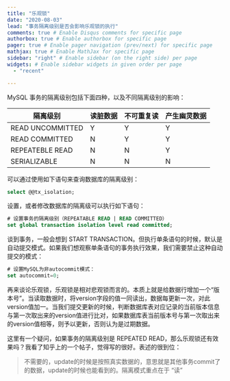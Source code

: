 ```yaml
---
title: "乐观锁"
date: "2020-08-03"
lead: "事务隔离级别是否会影响乐观锁的执行"
comments: true # Enable Disqus comments for specific page
authorbox: true # Enable authorbox for specific page
pager: true # Enable pager navigation (prev/next) for specific page
mathjax: true # Enable MathJax for specific page
sidebar: "right" # Enable sidebar (on the right side) per page
widgets: # Enable sidebar widgets in given order per page
  - "recent"

---
```




MySQL 事务的隔离级别包括下面四种，以及不同隔离级别的影响：

| 隔离级别         | 读脏数据 | 不可重复读 | 产生幽灵数据 |
| ---------------- | -------- | ---------- | ------------ |
| READ UNCOMMITTED | Y        | Y          | Y            |
| READ COMMITTED   | N        | Y          | Y            |
| REPEATEBLE READ  | N        | N          | Y            |
| SERIALIZABLE     | N        | N          | N            |



可以通过使用如下语句来查询数据库的隔离级别：

```sql
select @@tx_isolation;
```



设置，或者修改数据库的隔离级可以执行如下语句：

```sql
# 设置事务的隔离级别（REPEATABLE READ | READ COMMITTED）
set global transaction isolation level read committed;
```



谈到事务，一般会想到 START TRANSACTION。但执行单条语句的时候，默认是自动提交模式。如果我们想观察单条语句的事务执行效果，我们需要禁止这种自动提交的模式：

```sql
# 设置MySQL为非autocommit模式：
set autocommit=0;
```



再来谈论乐观锁，乐观锁是相对悲观锁而言的。本质上就是给数据行增加一个“版本号”。当读取数据时，将version字段的值一同读出，数据每更新一次，对此version值加一。当我们提交更新的时候，判断数据库表对应记录的当前版本信息与第一次取出来的version值进行比对，如果数据库表当前版本号与第一次取出来的version值相等，则予以更新，否则认为是过期数据。



这里有一个疑问，如果事务的隔离级别是 REPEATED READ，那么乐观锁还有效果吗？我看了知乎上的一个帖子，觉得写的很好。表述的很到位：



> 不需要的，update的时候是按照真实数据的，意思就是其他事务commit了的数据，update的时候也能看到的。隔离模式重点在于 “读”